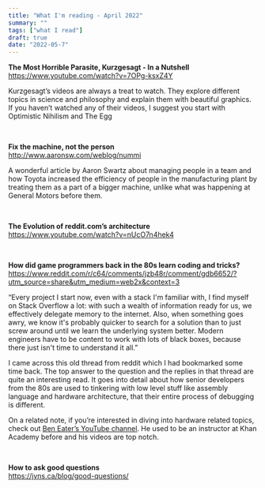 ```yaml
---
title: "What I'm reading - April 2022"
summary: ""
tags: ["what I read"]
draft: true 
date: "2022-05-7"
---
```


**The Most Horrible Parasite, Kurzgesagt - In a Nutshell**<br/>
https://www.youtube.com/watch?v=7OPg-ksxZ4Y

Kurzgesagt’s videos are always a treat to watch. They explore different topics in science and philosophy and explain them with beautiful graphics. If you haven’t watched any of their videos, I suggest you start with Optimistic Nihilism and The Egg

<br/>

**Fix the machine, not the person**<br/>
http://www.aaronsw.com/weblog/nummi

A wonderful article by Aaron Swartz about managing people in a team and how Toyota increased the efficiency of people in the manufacturing plant by treating them as a part of a bigger machine, unlike what was happening at General Motors before them.

<br/>

**The Evolution of reddit.com’s architecture**<br/>
https://www.youtube.com/watch?v=nUcO7n4hek4


<br/>

**How did game programmers back in the 80s learn coding and tricks?**<br/>
https://www.reddit.com/r/c64/comments/jzb48r/comment/gdb6652/?utm_source=share&utm_medium=web2x&context=3

“Every project I start now, even with a stack I'm familiar with, I find myself on Stack Overflow a lot: with such a wealth of information ready for us, we effectively delegate memory to the internet. Also, when something goes awry, we know it's probably quicker to search for a solution than to just screw around until we learn the underlying system better. Modern engineers have to be content to work with lots of black boxes, because there just isn't time to understand it all.”

I came across this old thread from reddit which I had bookmarked some time back. The top answer to the question and the replies in that thread are quite an interesting read. It goes into detail about how senior developers from the 80s are used to tinkering with low level stuff like assembly language and hardware architecture, that their entire process of debugging is different.

On a related note, if you’re interested in diving into hardware related topics, check out [Ben Eater’s YouTube channel](https://www.youtube.com/c/beneater). He used to be an instructor at Khan Academy before and his videos are top notch.

<br/>

**How to ask good questions**<br/>
https://jvns.ca/blog/good-questions/

<br/>